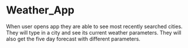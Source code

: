 # Weather_App

When user opens app they are able to see most recently searched cities. 
They will type in a city and see its current weather parameters. 
They will also get the five day forecast with different parameters.
